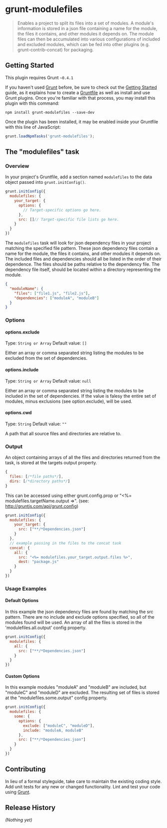 # grunt-modulefiles

> Enables a project to split its files into a set of modules. A module's information is stored in a json file containing a name for the module, the files it contains, and other modules it depends on. The module files can then be accumulated into various configurations of included and excluded modules, which can be fed into other plugins (e.g. grunt-contrib-concat) for packaging.

## Getting Started
This plugin requires Grunt `~0.4.1`

If you haven't used [Grunt](http://gruntjs.com/) before, be sure to check out the [Getting Started](http://gruntjs.com/getting-started) guide, as it explains how to create a [Gruntfile](http://gruntjs.com/sample-gruntfile) as well as install and use Grunt plugins. Once you're familiar with that process, you may install this plugin with this command:

```shell
npm install grunt-modulefiles --save-dev
```

Once the plugin has been installed, it may be enabled inside your Gruntfile with this line of JavaScript:

```js
grunt.loadNpmTasks('grunt-modulefiles');
```

## The "modulefiles" task

### Overview
In your project's Gruntfile, add a section named `modulefiles` to the data object passed into `grunt.initConfig()`.

```js
grunt.initConfig({
  modulefiles: {
    your_target: {
      options: {
        // Target-specific options go here.
      },
      src: []// Target-specific file lists go here.
    }
  }
})
```

The `modulefiles` task will look for json dependency files in your project matching the specified file pattern.
These json dependency files contain a name for the module, the files it contains, and other modules it depends on. The included files and dependencies should all be listed in the order of their dependence. The files should be paths relative to the dependency file. The dependency file itself, should be located within a directory representing the module.

```json
{
  "moduleName": {
    "files": ["file1.js", "file2.js"],
    "dependencies": ["moduleA", "moduleB"]
  }
}

```

### Options

#### options.exclude
Type: `String or Array`
Default value: `[]`

Either an array or comma separated string listing the modules to be excluded from the set of dependencies.

#### options.include
Type: `String or Array`
Default value: `null`

Either an array or comma separated string listing the modules to be included in the set of dependencies.
If the value is falesy the entire set of modules, minus exclusions (see option.exclude), will be used.

#### options.cwd
Type: `String`
Default value: `""`

A path that all source files and directories are relative to.

### Output

An object containing arrays of all the files and directories returned from the task, is stored at the targets output property.

```js
{
  files: [/*file paths*/],
  dirs: [/*directory paths*/]
}
```

This can be accessed using either grunt.config.prop or "<%= modulefiles.targetName.output =>". (see: http://gruntjs.com/api/grunt.config)

```js
grunt.initConfig({
  modulefiles: {
    your_target: {
      src: ["**/*Dependencies.json"]
    }
  },
  // example passing in the files to the concat task
  concat: {
    all: {
      src: "<%= modulefiles.your_target.output.files %>",
      dest: "package.js"
    }
  }
})
```

### Usage Examples

#### Default Options
In this example the json dependency files are found by matching the src pattern. There are no include and exclude options specified, so all of the modules found will be used. An array of all the files is stored in the 'modulefiles.all.output' config property.

```js
grunt.initConfig({
  modulefiles: {
    all: {
      src: ["**/*Dependencies.json"]
    }
  }
})
```

#### Custom Options
In this example modules "moduleA" and "moduleB" are included, but "moduleC" and
"moduleD" are excluded. The resulting set of files is stored at the "modulefiles.some.output" config property.

```js
grunt.initConfig({
  modulefiles: {
    some: {
      options: {
        exclude: ["moduleC", "moduleD"],
        include: "moduleA, moduleB"
      },
      src: ["**/*Dependencies.json"]
    }
  }
})
```

## Contributing
In lieu of a formal styleguide, take care to maintain the existing coding style. Add unit tests for any new or changed functionality. Lint and test your code using [Grunt](http://gruntjs.com/).

## Release History
_(Nothing yet)_
